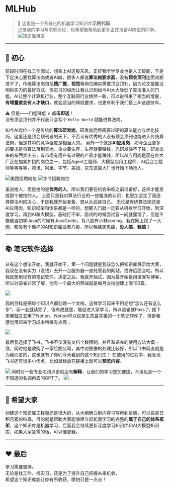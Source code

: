<!--
 * @Author: zhangting
 * @Date: 2025-09-16 11:38:46
 * @LastEditors: Do not edit
 * @LastEditTime: 2025-09-16 12:12:16
 * @FilePath: /zhangting/MLHub/README.md
-->
# MLHub

> 🚀 这里是一个系统化的机器学习知识库**示例代码**  
> 记录我的学习与求职历程，也希望能帮助到更多正在准备AI岗位的同学。
![知识库目录](./img/知识库目录.png)
---

## 📌 初心

前段时间在找工作面试，想乘上AI这股东风，正好我所学专业也是人工智能，于是下定决心要找算法岗或者AI岗，很多人都说**算法岗要求高**，没有**顶会顶刊**连面试都进不了，传统算法岗包括**搜广推**，**视觉**等岗位确实需要顶会顶刊，因为论文是能证明你实力的最好方式，但实习的经历让我认识到如今AI大大降低了算法准入的门槛，AI让整个计算机行业，整个互联网行业焕然一新，可以说带来了相当的增量，**有增量就会有人才缺口**，就会适当的降低要求，也更有利于我们搭上AI这趟快车。

⚠️ 但是——门槛降低 ≠ **点击即送**！  
没有顶会顶刊并不代表只会写个 `Hello World` 就能进算法岗。


如今AI岗位一个是传统的**算法研发岗**，研发岗仍然需要过硬的算法能力与优化技巧，这里还是顶会顶刊者的天下，不否认有优秀的人没有顶会顶刊也能进入传统算法岗，但是其中的竞争强度是相当大的。
另外一个就是**AI应用岗**，如今企业更多的要求是将算法落到实地，企业要生存，生存就要赚钱，光研发赚不了钱，研发出来的东西卖出去，有市场有用户有过硬的产品才能赚钱，所以AI应用岗是现在各大厂正在加紧扩招的岗位之一，包括Agent工程师、大模型应用工程师、AI后台工程师等等等等，腾讯、阿里、字节、美团、京东这些大厂也开始下场抢人。

![美团招聘岗位](./img/招聘岗位.PNG)
![字节招聘岗位](./img/招聘岗位2.PNG)

虽说抢人，但是抢的是**优秀的人**，所以我们要在机会来临之前准备好，这样才能变成那个被抢的人。
上面只是我对算法行业的一些粗浅的认识，也更加坚定了我选择算法AI的决心，于是我就开始准备，想从头武装自己。
无论是传统算法岗还是AI应用岗，知识框架和体系都是一样的，想要入门就一定要从机器学习开始，到深度学习，再到AI和大模型，基础打不牢，面试的时候面试官一问就露馅了，但是不像我当初学Java的时候有JavaGuide，背八股有小林coding，我在网上找了一大圈，都没有个像样的AI知识库或者八股，所以我痛定思痛，**没人搞，我搞！**


---

## 📚 笔记软件选择


从有这个想法开始，我就开始干，第一个问题就是我该怎么把知识库展示给大家，我现在没有实力（没钱）去开一台服务器一直托管我的网站，或许后面会哈，所以我就想用现有的笔记软件，决定之后，我就开始试，因为最开始是用语雀写博客，所以对语雀非常了解，他有一个最大的弊端就是每月文档创建上限100篇。

![](./img/yuque.PNG)

我的目标是把每个知识点都创建一个文档，这样学习起来不用老想“怎么还有这么多”，读一会就读完了，很有成就感，能促进大家学习，所以语雀就Pass了;
接下来我就又去用了Notion，Notion可以说是生态最完善的一个笔记软件了，但是我感觉用起来学习成本稍微有点高；

![](./img/notion.PNG)

最后我选择了飞书，飞书不仅没有文档个数限制，并且和语雀的使用方法大概一致，同时他是收购了一家绘图公司，其中对图像的处理比较好，所以飞书简直就是为我而定的，这也就有了你们今天看到的这个知识库！
在使用的过程中，我发现飞书还有很多小优点，比如鼠标放在链接上就可以**预览内容**。

![](./img/飞书1.png)
同时对一些专业名词点击就会有**解释**，让我们的学习更加便捷，不用见到一个不知道的名词再去问GPT了。
![](./img/飞书2.png)

---

## 🌟 希望大家

创建这个知识库工程量还是很大的，从大纲确立到内容书写再到排版，可以说是日积月累的结晶，目的就是帮助大家能够建立起机器学习的完整的**属于自己的体系框架**，这个知识库是机器学习，后面我会继续更新深度学习知识库和AI大模型知识库，如果大家急需的话，可以催更我。

---

## ❤️ 最后

学习需要坚持。  
无论是找工作、找实习，还是为了提升自己把握未来机会，  
希望这个知识库能让你有所收获，哪怕只是一点点！

